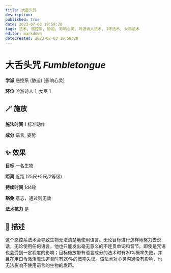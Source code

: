 ```yaml
---
title: 大舌头咒
description: 
published: true
date: 2023-07-03 19:59:28
tags: 法术, 惑控系, 胁迫, 影响心灵, 吟游诗人法术, 1环法术, 女巫法术
editor: markdown
dateCreated: 2023-07-03 19:59:28
---
```


# **大舌头咒** *Fumbletongue*

**学派** 惑控系 (胁迫) \[影响心灵\] 

**环位** 吟游诗人 1, 女巫 1

## 🪄 施放

**施法时间** 1 标准动作

**成分** 语言, 姿势

## ✨ 效果 

**目标** 一名生物 

**距离** 近距 (25尺+5尺/2等级)  

**持续时间** 1d4轮 

**豁免** 意志，通过则无效

**法术抗力** 是

## 📖 描述

这个惑控系法术会导致生物无法清楚地使用语言。无论目标进行怎样地努力去说话，无论使用任何语言，他也只能发出毫无意义的不连贯单词和音节。即使是咒语也会受到一定程度的影响；目标施放带有语言成分的法术时有20%概率失败，并且在用口令激活魔法道具时有20%的概率失误。该法术对心灵沟通没有影响，也无法影响不使用语言的生物的发声。
    
